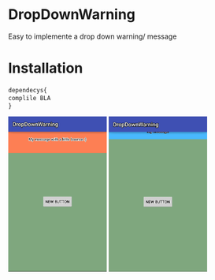 # DropDownWarning
Easy to implemente a drop down warning/ message

# Installation

```
dependecys{
complile BLA
}

```

<img src="gif/bounce.gif" width="200">
<img src="gif/standart.gif" width="200">
